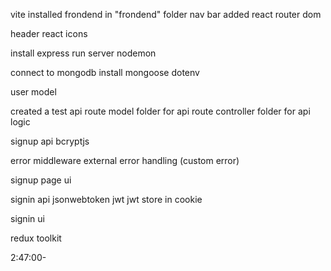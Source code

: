 vite installed 
frondend in "frondend" folder 
nav bar added 
react router dom

header
react icons

install express
run server
nodemon

connect to mongodb
install mongoose
dotenv

user model

created a test api route
model folder for api route
controller folder for api logic

signup api
bcryptjs

error middleware
external error handling (custom error)

signup page ui

signin api
jsonwebtoken jwt
jwt store in cookie

signin ui

redux toolkit

2:47:00-